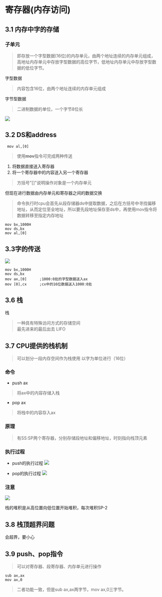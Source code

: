 # 寄存器(内存访问)

## 3.1 内存中字的存储

### 子单元
> 即存放一个字型数据(16位)的内存单元，由两个地址连续的内存单元组成，高地址内存单元中存放字型数据的高位字节，低地址内存单元中存放字型数据的低位字节。

字型数据
> 内容包含16位，由两个地址连续的内存单元组成

字节型数据

> 二进制数据的单位，一个字节8位长



![](https://gitee.com/absurdnut/tuchuang/raw/master/img/20220929223814.png)


## 3.2 DS和address

	 mov al,[0]

>使用**mov**指令可完成两种传送
1. 将数据直接送入寄存器  
2. 将一个寄存器中的内容送入另一个寄存器

> 方括号"[]"说明操作对象是一个内存单元

但现在进行数据由内存单元和寄存器之间的数据交换

> 命令执行时cpu会首先从段存储器ds中提取数据，之后在方括号中寻找偏移地址，从而定位至全地址，所以要先段地址保存至ds中，再使用mov指令将数据转移至指定内存地址  

	mov bx,1000H
	mov ds,bx
	mov al,[0]

## 3.3字的传送

![](https://gitee.com/absurdnut/tuchuang/raw/master/img/20220929235904.png)


	mov bx,1000H
	mov ds,bx
	mov ax,[0]      ;1000:0处的字型数据送入ax
	mov [0],cx      ;cx中的16位数据送入1000:0处


## 3.6 栈
栈  
> 一种具有特殊访问方式的存储空间  
> 最先进来的最后出去
> LIFO

## 3.7 CPU提供的栈机制

> 可以划分一段内存空间作为栈使用
> 以字为单位进行（16位）

### 命令
- push ax
> 将ax中的内容存储入栈
- pop ax
> 将栈中的内容存入ax

### 原理

> 有SS:SP两个寄存器，分别存储段地址和偏移地址，时刻指向栈顶元素

### 执行过程

- push的执行过程
![](https://gitee.com/absurdnut/tuchuang/raw/master/img/20221001214451.png)

- pop的执行过程
![](https://gitee.com/absurdnut/tuchuang/raw/master/img/20221001214622.png)


### 注意

![](https://gitee.com/absurdnut/tuchuang/raw/master/img/20221001205302.png)

栈的堆积是从高位置向低位置开始堆积，每次堆积SP-2

## 3.8 栈顶超界问题

会超界，要小心  

## 3.9 push、pop指令  

> 可以对寄存器、段寄存器、内存单元进行操作

	sub ax,ax
	mov ax,0
> 二者功能一致，但是sub ax,ax两字节，mov ax,0三字节。












